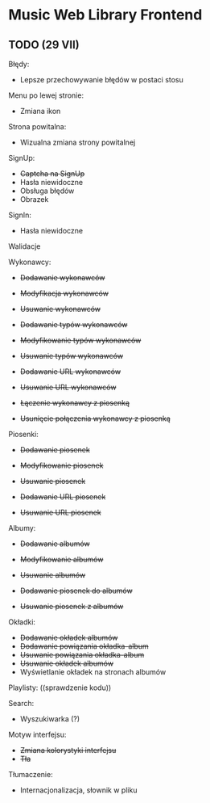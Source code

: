 # Music Web Library Frontend

## TODO (29 VII)

Błędy:
* Lepsze przechowywanie błędów w postaci stosu

Menu po lewej stronie:
* Zmiana ikon

Strona powitalna:
* Wizualna zmiana strony powitalnej

SignUp:
* ~~Captcha na SignUp~~
* Hasła niewidoczne
* Obsługa błędów
* Obrazek

SignIn:
* Hasła niewidoczne

Walidacje

Wykonawcy:
* ~~Dodawanie wykonawców~~
* ~~Modyfikacja wykonawców~~
* ~~Usuwanie wykonawców~~

* ~~Dodawanie typów wykonawców~~
* ~~Modyfikowanie typów wykonawców~~
* ~~Usuwanie typów wykonawców~~

* ~~Dodawanie URL wykonawców~~
* ~~Usuwanie URL wykonawców~~

* ~~Łączenie wykonawcy z piosenką~~
* ~~Usunięcie połączenia wykonawcy z piosenką~~

Piosenki:
* ~~Dodawanie piosenek~~
* ~~Modyfikowanie piosenek~~
* ~~Usuwanie piosenek~~

* ~~Dodawanie URL piosenek~~
* ~~Usuwanie URL piosenek~~

Albumy:
* ~~Dodawanie albumów~~
* ~~Modyfikowanie albumów~~
* ~~Usuwanie albumów~~

* ~~Dodawanie piosenek do albumów~~
* ~~Usuwanie piosenek z albumów~~

Okładki:
* ~~Dodawanie okładek albumów~~
* ~~Dodawanie powiązania okładka-album~~
* ~~Usuwanie powiązania okładka-album~~
* ~~Usuwanie okładek albumów~~
* Wyświetlanie okładek na stronach albumów

Playlisty:
((sprawdzenie kodu))

Search:
* Wyszukiwarka (?)

Motyw interfejsu:
* ~~Zmiana kolorystyki interfejsu~~
* ~~Tła~~

Tłumaczenie:
* Internacjonalizacja, słownik w pliku
